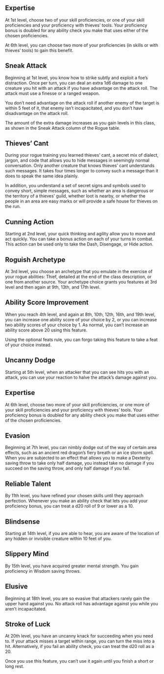 ## Expertise
At 1st level, choose two of your skill proficiencies, or one of your skill proficiencies and your proficiency with thieves’ tools. Your proficiency bonus is doubled for any ability check you make that uses either of the chosen proficiencies.

At 6th level, you can choose two more of your proficiencies (in skills or with thieves’ tools) to gain this benefit.

## Sneak Attack
Beginning at 1st level, you know how to strike subtly and exploit a foe’s distraction. Once per turn, you can deal an extra 1d6 damage to one creature you hit with an attack if you have advantage on the attack roll. The attack must use a finesse or a ranged weapon.

You don’t need advantage on the attack roll if another enemy of the target is within 5 feet of it, that enemy isn’t incapacitated, and you don’t have disadvantage on the attack roll.

The amount of the extra damage increases as you gain levels in this class, as shown in the Sneak Attack column of the Rogue table.

## Thieves’ Cant
During your rogue training you learned thieves’ cant, a secret mix of dialect, jargon, and code that allows you to hide messages in seemingly normal conversation. Only another creature that knows thieves’ cant understands such messages. It takes four times longer to convey such a message than it does to speak the same idea plainly.

In addition, you understand a set of secret signs and symbols used to convey short, simple messages, such as whether an area is dangerous or the territory of a thieves’ guild, whether loot is nearby, or whether the people in an area are easy marks or will provide a safe house for thieves on the run.

## Cunning Action
Starting at 2nd level, your quick thinking and agility allow you to move and act quickly. You can take a bonus action on each of your turns in combat. This action can be used only to take the Dash, Disengage, or Hide action.

## Roguish Archetype
At 3rd level, you choose an archetype that you emulate in the exercise of your rogue abilities: Thief, detailed at the end of the class description, or one from another source. Your archetype choice grants you features at 3rd level and then again at 9th, 13th, and 17th level.

## Ability Score Improvement
When you reach 4th level, and again at 8th, 10th, 12th, 16th, and 19th level, you can increase one ability score of your choice by 2, or you can increase two ability scores of your choice by 1. As normal, you can’t increase an ability score above 20 using this feature.

Using the optional feats rule, you can forgo taking this feature to take a feat of your choice instead.

## Uncanny Dodge
Starting at 5th level, when an attacker that you can see hits you with an attack, you can use your reaction to halve the attack’s damage against you.

## Expertise
At 6th level, choose two more of your skill proficiencies, or one more of your skill proficiencies and your proficiency with thieves’ tools. Your proficiency bonus is doubled for any ability check you make that uses either of the chosen proficiencies.

## Evasion
Beginning at 7th level, you can nimbly dodge out of the way of certain area effects, such as an ancient red dragon’s fiery breath or an ice storm spell. When you are subjected to an effect that allows you to make a Dexterity saving throw to take only half damage, you instead take no damage if you succeed on the saving throw, and only half damage if you fail.

## Reliable Talent
By 11th level, you have refined your chosen skills until they approach perfection. Whenever you make an ability check that lets you add your proficiency bonus, you can treat a d20 roll of 9 or lower as a 10.

## Blindsense
Starting at 14th level, if you are able to hear, you are aware of the location of any hidden or invisible creature within 10 feet of you.

## Slippery Mind
By 15th level, you have acquired greater mental strength. You gain proficiency in Wisdom saving throws.

## Elusive
Beginning at 18th level, you are so evasive that attackers rarely gain the upper hand against you. No attack roll has advantage against you while you aren’t incapacitated.

## Stroke of Luck
At 20th level, you have an uncanny knack for succeeding when you need to. If your attack misses a target within range, you can turn the miss into a hit. Alternatively, if you fail an ability check, you can treat the d20 roll as a 20.

Once you use this feature, you can’t use it again until you finish a short or long rest.

